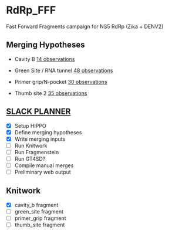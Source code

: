 # RdRp_FFF
Fast Forward Fragments campaign for NS5 RdRp (Zika + DENV2)

## Merging Hypotheses

- Cavity B [14 observations](https://fragalysis.diamond.ac.uk/viewer/react/projects/144/137)

- Green Site / RNA tunnel [48 observations](https://fragalysis.diamond.ac.uk/viewer/react/projects/140/133)

- Primer grip/N-pocket [30 observations](https://fragalysis.diamond.ac.uk/viewer/react/projects/141/134)

- Thumb site 2 [35 observations](https://fragalysis.diamond.ac.uk/viewer/react/projects/143/136)

## [SLACK PLANNER](https://xchem-workspace.slack.com/lists/T01MX6021AR/F07SNQ7N7QD)

- [x] Setup HIPPO
- [x] Define merging hypotheses
- [x] Write merging inputs
- [ ] Run Knitwork
- [ ] Run Fragmenstein
- [ ] Run GT4SD?
- [ ] Compile manual merges
- [ ] Preliminary web output

## Knitwork

- [x] cavity_b fragment
- [ ] green_site fragment
- [ ] primer_grip fragment
- [ ] thumb_site fragment
